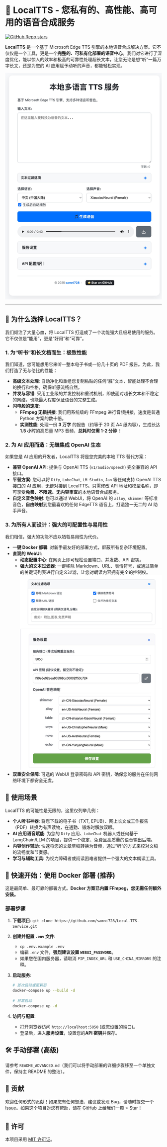 # 🚀 LocalTTS - 您私有的、高性能、高可用的语音合成服务

[![GitHub Repo stars](https://img.shields.io/github/stars/samni728/Local-TTS-Service?style=social)](https://github.com/samni728/Local-TTS-Service)

**LocalTTS** 是一个基于 Microsoft Edge TTS 引擎的本地语音合成解决方案。它不仅仅是一个工具，更是一个**完整的、可私有化部署的语音中心**。我们对它进行了深度优化，能以惊人的效率和极高的可靠性处理超长文本，让您无论是想“听”一篇万字长文，还是为您的 AI 应用赋予动听的声音，都能轻松实现。

![LocalTTS WebUI 界面](./static/screen/s1.jpg)

---

## 🌟 为什么选择 LocalTTS？

我们倾注了大量心血，将 LocalTTS 打造成了一个功能强大且极易使用的服务。它不仅仅是“能用”，更是“好用”和“可靠”。

### 1. 为“听书”和长文档而生：极致性能

我们知道，您可能想用它来听一整本电子书或一份几十页的 PDF 报告。为此，我们打造了无与伦比的性能：

- **高级文本处理**: 自动净化和重组您复制粘贴的任何“脏”文本，智能处理不合理的换行和空格，确保听感流畅自然。
- **并发与容错**: 采用工业级的并发控制和重试机制，即使面对超长文本和不稳定的网络，也能最大程度保证语音的完整生成。
- **闪电般的速度**:
  - **FFmpeg 无损拼接**: 我们用系统级的 FFmpeg 进行音频拼接，速度是普通 Python 方案的数十倍。
  - **实测性能**: 处理一份 **3 万字** 的报告（约等于 20 页 A4 纸内容），生成长达 **1.5 小时**的高质量 MP3 音频，**总耗时仅需 1-2 分钟**！

### 2. 为 AI 应用而造：无缝集成 OpenAI 生态

如果您是 AI 应用的开发者，LocalTTS 将是您完美的本地 TTS 替代方案：

- **兼容 OpenAI API**: 提供与 OpenAI TTS (`v1/audio/speech`) 完全兼容的 API 接口。
- **平替方案**: 您可以将 `Dify`, `LobeChat`, `LM Studio`, `Jan` 等任何支持 OpenAI TTS 接口的 AI 应用，无缝对接到 LocalTTS。只需修改 API 地址和模型名称，即可享受**免费、不限速、无内容审查**的本地语音合成服务。
- **自定义音色映射**: 您可以通过 WebUI，将 OpenAI 的 `alloy`, `shimmer` 等标准音色，**自由映射**到您最喜欢的任何 EdgeTTS 语音上，打造独一无二的 AI 助手声音。

### 3. 为所有人而设计：强大的可配置性与易用性

我们相信，强大的功能不应以牺牲易用性为代价。

- **一键 Docker 部署**: 对新手最友好的部署方式，屏蔽所有复杂环境配置。
- **直观的 WebUI**:
  - **动态配置中心**: 在网页上即可轻松设置端口、并发数、API 密钥。
  - **强大的文本过滤器**: 一键移除 Markdown、URL、表情符号，或通过简单的关键词列表进行自定义过滤，让您对朗读内容拥有完全的控制权。
    ![高级文本过滤与服务设置](./static/screen/s2.jpg)
    ![OpenAI 音色映射配置](./static/screen/s3.jpg)
- **双重安全保障**: 可选的 WebUI 登录密码和 API 密钥，确保您的服务在任何网络环境下都安全无虞。

## 📖 使用场景

LocalTTS 的可能性是无限的，这里仅列举几例：

- **个人听书神器**: 将您下载的电子书（TXT, EPUB）、网上长文或工作报告（PDF）转换为有声读物，在通勤、锻炼时解放双眼。
- **AI 应用语音赋能**: 为您的 `Dify` 应用、`LobeChat` 机器人或任何基于 LangChain/LLM 的项目，提供一个稳定、免费且高质量的语音输出后端。
- **内容创作辅助**: 快速将您的文章草稿转换为音频，通过“听”的方式来校对文稿的流畅度和节奏感。
- **学习与辅助工具**: 为视力障碍者或阅读困难者提供一个强大的文本朗读工具。

## 🐳 快速开始：使用 Docker 部署 (推荐)

这是最简单、最可靠的部署方式。**Docker 方案已内置 FFmpeg，您无需任何额外安装。**

### 部署步骤

1.  **下载项目**: `git clone https://github.com/samni728/Local-TTS-Service.git`
2.  **创建并配置 `.env` 文件**:
    - `cp .env.example .env`
    - 编辑 `.env` 文件，**强烈建议设置 `WEBUI_PASSWORD`**。
    - 如果您在国内服务器，请取消 `PIP_INDEX_URL` 和 `USE_CHINA_MIRRORS` 的注释。
3.  **启动服务**:

    ```bash
    # 首次启动或更新后
    docker-compose up --build -d

    # 日常启动
    docker-compose up -d
    ```

4.  **访问与配置**:
    - 打开浏览器访问 `http://localhost:5050` (或您设置的端口)。
    - 登录后，进入**服务设置**，设置您的**API 密钥**并保存。

## 🛠️ 手动部署 (高级)

请参考 `README_ADVANCED.md`（我们可以将手动部署的详细步骤移至一个单独文件，保持主 README 的整洁）。

## 🤝 贡献

欢迎任何形式的贡献！如果您有任何想法、建议或发现 Bug，请随时提交一个 Issue。如果这个项目对您有帮助，请在 GitHub 上给我们一颗 ⭐ Star！

## 📄 许可

本项目采用 [MIT 许可证](LICENSE)。
